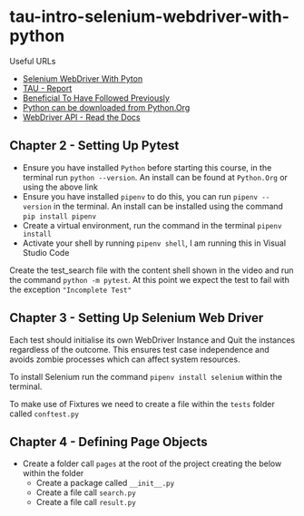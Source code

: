 # tau-intro-selenium-webdriver-with-python

Useful URLs

- [Selenium WebDriver With Pyton](https://testautomationu.applitools.com/selenium-webdriver-python-tutorial/)
- [TAU - Report](https://github.com/AndyLPK247/tau-intro-selenium-py)
- [Beneficial To Have Followed Previously](https://testautomationu.applitools.com/python-tutorial/)
- [Python can be downloaded from Python.Org](https://www.python.org/downloads/)
- [WebDriver API - Read the Docs](https://selenium-python.readthedocs.io/api.html)

## Chapter 2 - Setting Up Pytest

- Ensure you have installed `Python` before starting this course, in the terminal run `python --version`.  An install can be found at `Python.Org` or using the above link
- Ensure you have installed `pipenv` to do this, you can run `pipenv --version` in the terminal.  An install can be installed using the command `pip install pipenv`
- Create a virtual environment, run the command in the terminal `pipenv install`
- Activate your shell by running `pipenv shell`, I am running this in Visual Studio Code

Create the test_search file with the content shell shown in the video and run the command `python -m pytest`.
At this point we expect the test to fail with the exception `"Incomplete Test"`

## Chapter 3 - Setting Up Selenium Web Driver

Each test should initialise its own WebDriver Instance and Quit the instances regardless of the outcome.  This ensures test case independence and avoids zombie processes which can affect system resources.

To install Selenium run the command `pipenv install selenium` within the terminal.

To make use of Fixtures we need to create a file within the `tests` folder called `conftest.py`

## Chapter 4 - Defining Page Objects

- Create a folder call `pages` at the root of the project creating the below within the folder
  - Create a package called `__init__.py`
  - Create a file call `search.py`
  - Create a file call `result.py`
